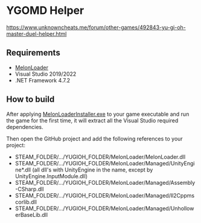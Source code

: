 # YGOMD Helper
https://www.unknowncheats.me/forum/other-games/492843-yu-gi-oh-master-duel-helper.html

## Requirements
- [MelonLoader](https://github.com/LavaGang/MelonLoader)
- Visual Studio 2019/2022
- .NET Framework 4.7.2

## How to build
After applying [MelonLoaderInstaller.exe](https://github.com/LavaGang/MelonLoader/releases) to your game executable and run the game for the first time, it will extract all the Visual Studio required dependencies. 

Then open the GitHub project and add the following references to your project:

- STEAM_FOLDER/.../YUGIOH_FOLDER/MelonLoader/MelonLoader.dll
- STEAM_FOLDER/.../YUGIOH_FOLDER/MelonLoader/Managed/UnityEngine*.dll (all dll's with UnityEngine in the name, except by UnityEngine.InputModule.dll)
- STEAM_FOLDER/.../YUGIOH_FOLDER/MelonLoader/Managed/Assembly-CSharp.dll
- STEAM_FOLDER/.../YUGIOH_FOLDER/MelonLoader/Managed/Il2Cppmscorlib.dll
- STEAM_FOLDER/.../YUGIOH_FOLDER/MelonLoader/Managed/UnhollowerBaseLib.dll
